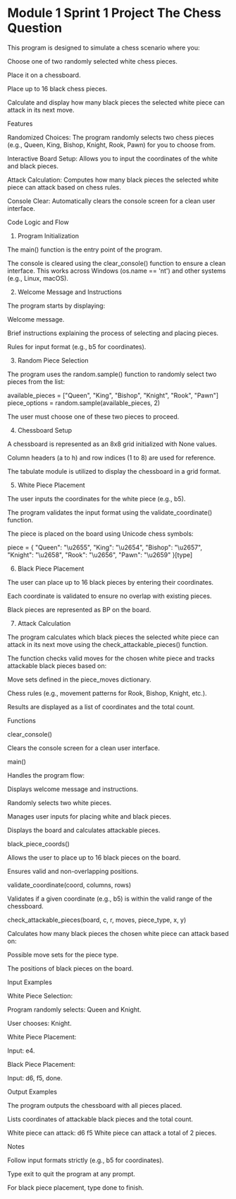 # Module 1 Sprint 1 Project The Chess Question

This program is designed to simulate a chess scenario where you:

Choose one of two randomly selected white chess pieces.

Place it on a chessboard.

Place up to 16 black chess pieces.

Calculate and display how many black pieces the selected white piece can attack in its next move.

Features

Randomized Choices: The program randomly selects two chess pieces (e.g., Queen, King, Bishop, Knight, Rook, Pawn) for you to choose from.

Interactive Board Setup: Allows you to input the coordinates of the white and black pieces.

Attack Calculation: Computes how many black pieces the selected white piece can attack based on chess rules.

Console Clear: Automatically clears the console screen for a clean user interface.

Code Logic and Flow

1. Program Initialization

The main() function is the entry point of the program.

The console is cleared using the clear_console() function to ensure a clean interface. This works across Windows (os.name == 'nt') and other systems (e.g., Linux, macOS).

2. Welcome Message and Instructions

The program starts by displaying:

Welcome message.

Brief instructions explaining the process of selecting and placing pieces.

Rules for input format (e.g., b5 for coordinates).

3. Random Piece Selection

The program uses the random.sample() function to randomly select two pieces from the list:

available_pieces = ["Queen", "King", "Bishop", "Knight", "Rook", "Pawn"]
piece_options = random.sample(available_pieces, 2)

The user must choose one of these two pieces to proceed.

4. Chessboard Setup

A chessboard is represented as an 8x8 grid initialized with None values.

Column headers (a to h) and row indices (1 to 8) are used for reference.

The tabulate module is utilized to display the chessboard in a grid format.

5. White Piece Placement

The user inputs the coordinates for the white piece (e.g., b5).

The program validates the input format using the validate_coordinate() function.

The piece is placed on the board using Unicode chess symbols:

piece = {
    "Queen": "\u2655",
    "King": "\u2654",
    "Bishop": "\u2657",
    "Knight": "\u2658",
    "Rook": "\u2656",
    "Pawn": "\u2659"
}[type]

6. Black Piece Placement

The user can place up to 16 black pieces by entering their coordinates.

Each coordinate is validated to ensure no overlap with existing pieces.

Black pieces are represented as BP on the board.

7. Attack Calculation

The program calculates which black pieces the selected white piece can attack in its next move using the check_attackable_pieces() function.

The function checks valid moves for the chosen white piece and tracks attackable black pieces based on:

Move sets defined in the piece_moves dictionary.

Chess rules (e.g., movement patterns for Rook, Bishop, Knight, etc.).

Results are displayed as a list of coordinates and the total count.

Functions

clear_console()

Clears the console screen for a clean user interface.

main()

Handles the program flow:

Displays welcome message and instructions.

Randomly selects two white pieces.

Manages user inputs for placing white and black pieces.

Displays the board and calculates attackable pieces.

black_piece_coords()

Allows the user to place up to 16 black pieces on the board.

Ensures valid and non-overlapping positions.

validate_coordinate(coord, columns, rows)

Validates if a given coordinate (e.g., b5) is within the valid range of the chessboard.

check_attackable_pieces(board, c, r, moves, piece_type, x, y)

Calculates how many black pieces the chosen white piece can attack based on:

Possible move sets for the piece type.

The positions of black pieces on the board.

Input Examples

White Piece Selection:

Program randomly selects: Queen and Knight.

User chooses: Knight.

White Piece Placement:

Input: e4.

Black Piece Placement:

Input: d6, f5, done.

Output Examples

The program outputs the chessboard with all pieces placed.

Lists coordinates of attackable black pieces and the total count.

White piece can attack:
d6
f5
White piece can attack a total of 2 pieces.

Notes

Follow input formats strictly (e.g., b5 for coordinates).

Type exit to quit the program at any prompt.

For black piece placement, type done to finish.

